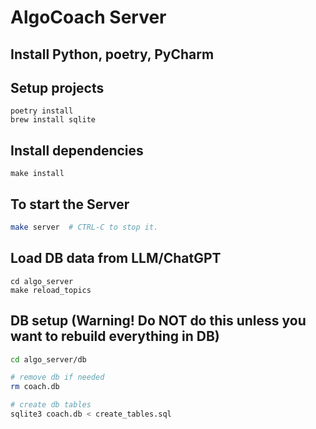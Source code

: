 # AlgoCoach Server

## Install Python, poetry, PyCharm

## Setup projects
```
poetry install
brew install sqlite
```

## Install dependencies
```
make install
```

## To start the Server
```bash
make server  # CTRL-C to stop it.
```

## Load DB data from LLM/ChatGPT
```shell
cd algo_server
make reload_topics
```

## DB setup (Warning! Do NOT do this unless you want to rebuild everything in DB)
```bash
cd algo_server/db

# remove db if needed
rm coach.db

# create db tables
sqlite3 coach.db < create_tables.sql
```